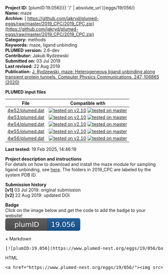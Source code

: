 **Project ID:** [plumID:19.056]({{ '/' | absolute_url }}eggs/19/056/)  
**Name:**  maze  
**Archive:** [ https://github.com/jakryd/plumed-eggs/raw/master/2019_CPC/2019_CPC.zip](https://github.com/jakryd/plumed-eggs/raw/master/2019_CPC/2019_CPC.zip)  
**Category:**  methods  
**Keywords:**  maze, ligand unbinding  
**PLUMED version:**  2.6-dev  
**Contributor:**  Jakub Rydzewski  
**Submitted on:** 03 Jul 2019  
**Last revised:** 22 Aug 2019  
**Publication:** [J. Rydzewski, maze: Heterogeneous ligand unbinding along transient protein tunnels. Computer Physics Communications. 247, 106865 (2020)](http://dx.doi.org/10.1016/j.cpc.2019.106865)  
  
**PLUMED input files**  
  
| File     | Compatible with |  
|:--------:|:--------:|  
| [4w52/plumed.dat](./data/4w52/plumed.dat.md) |  [![tested on v2.10](https://img.shields.io/badge/v2.10-passing-green.svg)](data/4w52/plumed.dat.plumed.stderr) [![tested on master](https://img.shields.io/badge/master-passing-green.svg)](data/4w52/plumed.dat.plumed_master.stderr) |  
| [4w53/plumed.dat](./data/4w53/plumed.dat.md) |  [![tested on v2.10](https://img.shields.io/badge/v2.10-passing-green.svg)](data/4w53/plumed.dat.plumed.stderr) [![tested on master](https://img.shields.io/badge/master-passing-green.svg)](data/4w53/plumed.dat.plumed_master.stderr) |  
| [4w54/plumed.dat](./data/4w54/plumed.dat.md) |  [![tested on v2.10](https://img.shields.io/badge/v2.10-passing-green.svg)](data/4w54/plumed.dat.plumed.stderr) [![tested on master](https://img.shields.io/badge/master-passing-green.svg)](data/4w54/plumed.dat.plumed_master.stderr) |  
| [4w55/plumed.dat](./data/4w55/plumed.dat.md) |  [![tested on v2.10](https://img.shields.io/badge/v2.10-passing-green.svg)](data/4w55/plumed.dat.plumed.stderr) [![tested on master](https://img.shields.io/badge/master-passing-green.svg)](data/4w55/plumed.dat.plumed_master.stderr) |  
| [4w56/plumed.dat](./data/4w56/plumed.dat.md) |  [![tested on v2.10](https://img.shields.io/badge/v2.10-passing-green.svg)](data/4w56/plumed.dat.plumed.stderr) [![tested on master](https://img.shields.io/badge/master-passing-green.svg)](data/4w56/plumed.dat.plumed_master.stderr) |  
  
**Last tested:**  19 Feb 2025, 14:46:19
  
**Project description and instructions**  
For details on how to download and install the maze module for sampling ligand unbinding, see [here](https://maze-code.github.io). The folders in 2019_CPC are labeled by the system PDB ID.

  
**Submission history**  
**[v1]** 03 Jul 2019: original submission  
**[v2]** 22 Aug 2019: updated DOI  
  
**Badge**  
Click on the image below and get the code to add the badge to your website!  
<img src="./badge.svg" alt="plumeDnest:19.056" id="myBtn" class="badge">
<div id="myModal" class="modal">
  <div class="modal-content">
    <span class="close">&times;</span>
    Markdown<pre>[![plumID:19.056](https://www.plumed-nest.org/eggs/19/056/badge.svg)](https://www.plumed-nest.org/eggs/19/056/)</pre>
    HTML<pre>&lt;a href="https://www.plumed-nest.org/eggs/19/056/"&gt;&lt;img src="https://www.plumed-nest.org/eggs/19/056/badge.svg" alt="plumID:19.056"&gt;&lt;/a&gt;</pre>
  </div>
</div>
